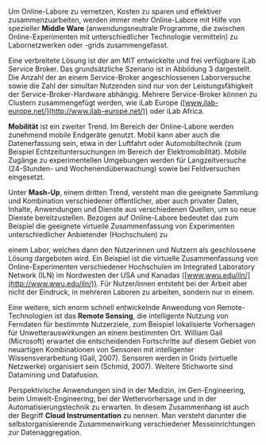 <!-- filename: 07_Entwicklungstrends.md -->
<!-- title: Entwicklungstrends -->

Um Online-Labore zu vernetzen, Kosten zu sparen und effektiver zusammenzuarbeiten, werden immer mehr Online-Labore mit Hilfe von spezieller **Middle Ware** (anwendungsneutrale Programme, die zwischen Online-Experimenten mit unterschiedlicher Technologie vermitteln) zu Labornetzwerken oder -grids zusammengefasst.

Eine verbreitete Lösung ist der am MIT entwickelte und frei verfügbare iLab Service Broker. Das grundsätzliche Szenario ist in Abbildung 3 dargestellt. Die Anzahl der an einem Service-Broker angeschlossenen Laborversuche sowie die Zahl der simultan Nutzenden sind nur von der Leistungsfähigkeit der Service-Broker-Hardware abhängig. Mehrere Service-Broker können zu Clustern zusammengefügt werden, wie iLab Europe ([www.ilab-europe.net/](http://www.ilab-europe.net/)) oder iLab Africa.

**Mobilität** ist ein zweiter Trend. Im Bereich der Online-Labore werden zunehmend mobile Endgeräte genutzt. Mobil kann aber auch die Datenerfassung sein, etwa in der Luftfahrt oder Automobiltechnik (zum Beispiel Echtzeituntersuchungen im Bereich der Elektromobilität). Mobile Zugänge zu experimentellen Umgebungen werden für Langzeitversuche (24-Stunden- und Wochenendüberwachung) sowie bei Feldversuchen eingesetzt.

Unter **Mash-Up**, einem dritten Trend, versteht man die geeignete Sammlung und Kombination verschiedener öffentlicher, aber auch privater Daten, Inhalte, Anwendungen und Dienste aus verschiedenen Quellen, um so neue Dienste bereitzustellen. Bezogen auf Online-Labore bedeutet das zum Beispiel die geeignete virtuelle Zusammenfassung von Experimenten unterschiedlicher Anbietender (Hochschulen) zu

einem Labor, welches dann den Nutzerinnen und Nutzern als geschlossene Lösung dargeboten wird. Ein Beispiel ist die virtuelle Zusammenfassung von Online-Experimenten verschiedener Hochschulen im Integrated Laboratory Network (ILN) im Nordwesten der USA und Kanadas ([www.wwu.edu/iln/](http://www.wwu.edu/iln/)). Für Nutzer/innen entsteht bei der Arbeit aber nicht der Eindruck, in mehreren Laboren zu arbeiten, sondern nur in einem.

Eine weitere, sich enorm schnell entwickelnde Anwendung von Remote-Technologien ist das **Remote Sensing**, die intelligente Nutzung von Ferndaten für bestimmte Nutzerziele, zum Beispiel lokalisierte Vorhersagen für Unwetterauswirkungen an einem bestimmten Ort. William Gail (Microsoft) erwartet die entscheidenden Fortschritte auf diesem Gebiet von neuartigen Kombinationen von Sensoren mit intelligenter Wissensverarbeitung (Gail, 2007). Sensoren werden in Grids (virtuelle Netzwerke) organisiert sein (Schmid, 2007). Weitere Stichworte sind Datamining und Datafusion.

Perspektivische Anwendungen sind in der Medizin, im Gen-Engineering, beim Umwelt-Engineering, bei der Wettervorhersage und in der Automatisierungstechnik zu erwarten. In diesem Zusammenhang ist auch der Begriff **Cloud Instrumentation** zu nennen. Man versteht darunter die selbstorganisierende Zusammenwirkung verschiedener Messeinrichtungen zur Datenaggregation.
